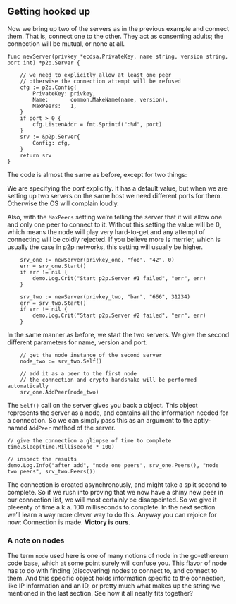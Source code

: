 Getting hooked up
-----------------

Now we bring up two of the servers as in the previous example and
connect them. That is, connect one to the other. They act as consenting
adults; the connection will be mutual, or none at all.

    func newServer(privkey *ecdsa.PrivateKey, name string, version string, port int) *p2p.Server {

        // we need to explicitly allow at least one peer
        // otherwise the connection attempt will be refused
        cfg := p2p.Config{
            PrivateKey: privkey,
            Name:       common.MakeName(name, version),
            MaxPeers:   1,
        }
        if port > 0 {
            cfg.ListenAddr = fmt.Sprintf(":%d", port)
        }
        srv := &p2p.Server{
            Config: cfg,
        }
        return srv
    }

The code is almost the same as before, except for two things:

We are specifying the *port* explicitly. It has a default value, but
when we are setting up two servers on the same host we need different
ports for them. Otherwise the OS will complain loudly.

Also, with the `MaxPeers` setting we’re telling the server that it will
allow one and only one peer to connect to it. Without this setting the
value will be 0, which means the node will play very hard-to-get and any
attempt of connecting will be coldly rejected. If you believe more is
merrier, which is usually the case in p2p networks, this setting will
usually be higher.

        srv_one := newServer(privkey_one, "foo", "42", 0)
        err = srv_one.Start()
        if err != nil {
            demo.Log.Crit("Start p2p.Server #1 failed", "err", err)
        }

        srv_two := newServer(privkey_two, "bar", "666", 31234)
        err = srv_two.Start()
        if err != nil {
            demo.Log.Crit("Start p2p.Server #2 failed", "err", err)
        }

In the same manner as before, we start the two servers. We give the
second different parameters for name, version and port.

        // get the node instance of the second server
        node_two := srv_two.Self()

        // add it as a peer to the first node
        // the connection and crypto handshake will be performed automatically
        srv_one.AddPeer(node_two)

The `Self()` call on the server gives you back a object. This object
represents the server as a node, and contains all the information needed
for a connection. So we can simply pass this as an argument to the
aptly-named `AddPeer` method of the server.

    // give the connection a glimpse of time to complete
    time.Sleep(time.Millisecond * 100)

    // inspect the results
    demo.Log.Info("after add", "node one peers", srv_one.Peers(), "node two peers", srv_two.Peers())

The connection is created asynchronously, and might take a split second
to complete. So if we rush into proving that we now have a shiny new
peer in our connection list, we will most certainly be disappointed. So
we give it pleeenty of time a.k.a. 100 milliseconds to complete. In the
next section we’ll learn a way more clever way to do this. Anyway you
can rejoice for now: Connection is made. **Victory is ours**.

### A note on nodes

The term `node` used here is one of many notions of node in the
go-ethereum code base, which at some point surely will confuse you. This
flavor of node has to do with finding (discovering) nodes to connect to,
and connect to them. And this specific object holds information specific
to the connection, like IP information and an ID, or pretty much what
makes up the string we mentioned in the last section. See how it all
neatly fits together?
